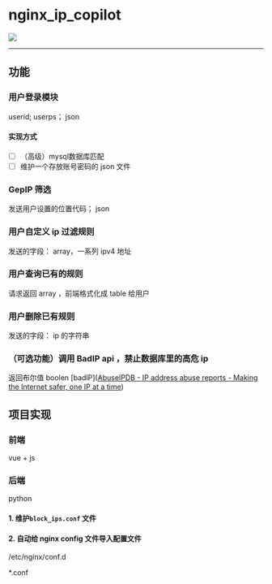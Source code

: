 # nginx_ip_copilot

![](https://kiss1314.top:5555/d/webImage/20250106105220.png)

---
## 功能
### 用户登录模块
userid; userps；  json
#### 实现方式
- [ ] （高级）mysql数据库匹配
- [ ] 维护一个存放账号密码的 json 文件

### GepIP 筛选
发送用户设置的位置代码； json


### 用户自定义 ip 过滤规则
发送的字段：  array，一系列 ipv4 地址



### 用户查询已有的规则
请求返回 array ，前端格式化成 table 给用户

### 用户删除已有规则
发送的字段： ip 的字符串

### （可选功能）调用 BadIP api ，禁止数据库里的高危 ip
返回布尔值 boolen
[badIP]([AbuseIPDB - IP address abuse reports - Making the Internet safer, one IP at a time](https://www.abuseipdb.com/))

## 项目实现
### 前端
vue + js

### 后端
python

#### 1. 维护`block_ips.conf` 文件  

#### 2. 自动给 nginx config 文件导入配置文件

/etc/nginx/conf.d

*.conf
